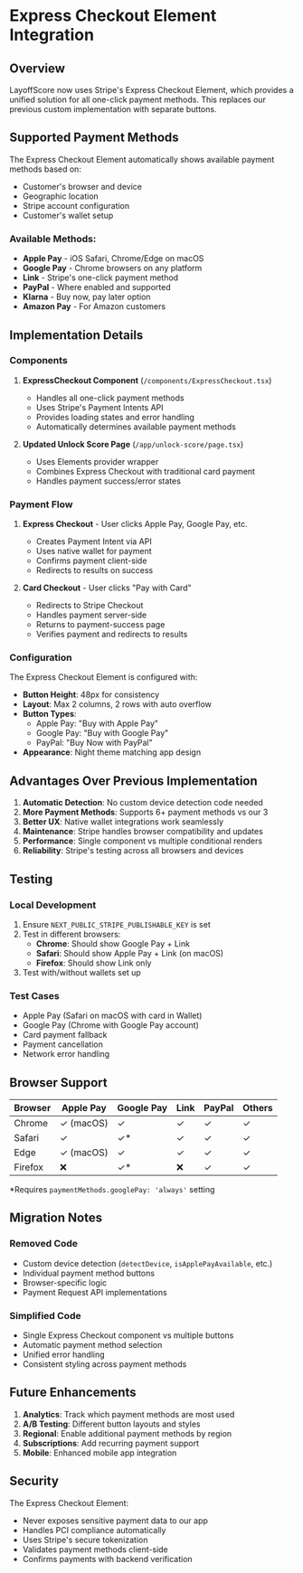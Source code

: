 # Express Checkout Element Integration

## Overview

LayoffScore now uses Stripe's Express Checkout Element, which provides a unified solution for all one-click payment methods. This replaces our previous custom implementation with separate buttons.

## Supported Payment Methods

The Express Checkout Element automatically shows available payment methods based on:

- Customer's browser and device
- Geographic location
- Stripe account configuration
- Customer's wallet setup

### Available Methods:

- **Apple Pay** - iOS Safari, Chrome/Edge on macOS
- **Google Pay** - Chrome browsers on any platform
- **Link** - Stripe's one-click payment method
- **PayPal** - Where enabled and supported
- **Klarna** - Buy now, pay later option
- **Amazon Pay** - For Amazon customers

## Implementation Details

### Components

1. **ExpressCheckout Component** (`/components/ExpressCheckout.tsx`)

   - Handles all one-click payment methods
   - Uses Stripe's Payment Intents API
   - Provides loading states and error handling
   - Automatically determines available payment methods

2. **Updated Unlock Score Page** (`/app/unlock-score/page.tsx`)
   - Uses Elements provider wrapper
   - Combines Express Checkout with traditional card payment
   - Handles payment success/error states

### Payment Flow

1. **Express Checkout** - User clicks Apple Pay, Google Pay, etc.

   - Creates Payment Intent via API
   - Uses native wallet for payment
   - Confirms payment client-side
   - Redirects to results on success

2. **Card Checkout** - User clicks "Pay with Card"
   - Redirects to Stripe Checkout
   - Handles payment server-side
   - Returns to payment-success page
   - Verifies payment and redirects to results

### Configuration

The Express Checkout Element is configured with:

- **Button Height**: 48px for consistency
- **Layout**: Max 2 columns, 2 rows with auto overflow
- **Button Types**:
  - Apple Pay: "Buy with Apple Pay"
  - Google Pay: "Buy with Google Pay"
  - PayPal: "Buy Now with PayPal"
- **Appearance**: Night theme matching app design

## Advantages Over Previous Implementation

1. **Automatic Detection**: No custom device detection code needed
2. **More Payment Methods**: Supports 6+ payment methods vs our 3
3. **Better UX**: Native wallet integrations work seamlessly
4. **Maintenance**: Stripe handles browser compatibility and updates
5. **Performance**: Single component vs multiple conditional renders
6. **Reliability**: Stripe's testing across all browsers and devices

## Testing

### Local Development

1. Ensure `NEXT_PUBLIC_STRIPE_PUBLISHABLE_KEY` is set
2. Test in different browsers:
   - **Chrome**: Should show Google Pay + Link
   - **Safari**: Should show Apple Pay + Link (on macOS)
   - **Firefox**: Should show Link only
3. Test with/without wallets set up

### Test Cases

- Apple Pay (Safari on macOS with card in Wallet)
- Google Pay (Chrome with Google Pay account)
- Card payment fallback
- Payment cancellation
- Network error handling

## Browser Support

| Browser | Apple Pay | Google Pay | Link | PayPal | Others |
| ------- | --------- | ---------- | ---- | ------ | ------ |
| Chrome  | ✓ (macOS) | ✓          | ✓    | ✓      | ✓      |
| Safari  | ✓         | ✓\*        | ✓    | ✓      | ✓      |
| Edge    | ✓ (macOS) | ✓          | ✓    | ✓      | ✓      |
| Firefox | ❌        | ✓\*        | ❌   | ✓      | ✓      |

\*Requires `paymentMethods.googlePay: 'always'` setting

## Migration Notes

### Removed Code

- Custom device detection (`detectDevice`, `isApplePayAvailable`, etc.)
- Individual payment method buttons
- Browser-specific logic
- Payment Request API implementations

### Simplified Code

- Single Express Checkout component vs multiple buttons
- Automatic payment method selection
- Unified error handling
- Consistent styling across payment methods

## Future Enhancements

1. **Analytics**: Track which payment methods are most used
2. **A/B Testing**: Different button layouts and styles
3. **Regional**: Enable additional payment methods by region
4. **Subscriptions**: Add recurring payment support
5. **Mobile**: Enhanced mobile app integration

## Security

The Express Checkout Element:

- Never exposes sensitive payment data to our app
- Handles PCI compliance automatically
- Uses Stripe's secure tokenization
- Validates payment methods client-side
- Confirms payments with backend verification
